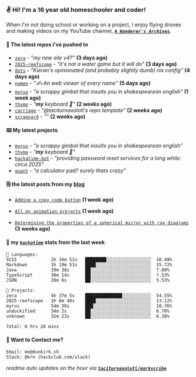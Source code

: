 ### ✌️ Hi! I'm a 16 year old homeschooler and coder!

When I'm not doing school or working on a project, I enjoy flying drones and making videos on my YouTube channel, [**_`A Wanderer's Archives`_**](https://youtube.com/@wanderer.archives).

#### 👷 The latest repos i've pushed to

- [`zera`](https://github.com/taciturnaxolotl/zera) - _"my new site v4?"_ **(3 days ago)**
- [`2025-reefscape`](https://github.com/df1317/2025-reefscape) - _"it's not a water game but it will do"_ **(3 days ago)**
- [`dots`](https://github.com/taciturnaxolotl/dots) - _"Kieran's opinionated (and probably slightly dumb) nix config"_ **(4 days ago)**
- [`nomen`](https://github.com/aramshiva/nomen) - _"✍️ An web viewer of every name"_ **(5 days ago)**
- [`myrus`](https://github.com/taciturnaxolotl/myrus) - _"a scrappy gimbal that insults you in shakespearean english"_ **(1 week ago)**
- [`thyme`](https://github.com/taciturnaxolotl/thyme) - _"**my** keyboard 🫶"_ **(2 weeks ago)**
- [`carriage`](https://github.com/taciturnaxolotl/carriage) - _"@taciturnaxolotl's repo template"_ **(2 weeks ago)**
- [`scrapyard`](https://github.com/hackclub/scrapyard) - _""_ **(2 weeks ago)**

#### ⌨️ My latest projects

- [`myrus`](https://github.com/taciturnaxolotl/myrus) - _"a scrappy gimbal that insults you in shakespearean english"_
- [`thyme`](https://github.com/taciturnaxolotl/thyme) - _"**my** keyboard 🫶"_
- [`hackatime-bot`](https://github.com/taciturnaxolotl/hackatime-bot) - _"providing password reset services for a long while: circa 2025"_
- [`quant`](https://github.com/taciturnaxolotl/quant) - _"a calculator pad? surely thats crazy"_

#### 🗒️ the latest posts from my [blog](https://dunkirk.sh)

- [`Adding a copy code button`](https://dunkirk.sh/blog/adding-a-copy-button/) **(1 week ago)**

- [`All my animation projects`](https://dunkirk.sh/blog/my-animations/) **(1 week ago)**

- [`Determining the properties of a spherical mirror with ray diagrams`](https://dunkirk.sh/blog/spherical-ray-diagrams/) **(3 weeks ago)**



#### 📡 my [_`hackatime`_](https://waka.hackclub.com) stats from the last week

```text
💾 Languages:
SCSS             2h 34m 51s   ████████░░░░░░░░░░░░░░░░░  30.49%
Markdown         1h 19m 51s   ████░░░░░░░░░░░░░░░░░░░░░  15.72%
Java             39m 38s      ██░░░░░░░░░░░░░░░░░░░░░░░  7.80%
TypeScript       38m 14s      ██░░░░░░░░░░░░░░░░░░░░░░░  7.53%
JSON             28m 6s       ██░░░░░░░░░░░░░░░░░░░░░░░  5.53%

💼 Projects:
zera             4h 37m 5s    ██████████████░░░░░░░░░░░  54.55%
2025-reefscape   1h 6m 40s    ████░░░░░░░░░░░░░░░░░░░░░  13.12%
myrus            54m 38s      ███░░░░░░░░░░░░░░░░░░░░░░  10.76%
unduckified      34m 2s       ██░░░░░░░░░░░░░░░░░░░░░░░  6.70%
unknown          32m 23s      ██░░░░░░░░░░░░░░░░░░░░░░░  6.38%

Total: 8 hrs 28 mins
```

#### 📮 Want to Contact me?

```text
Email: me@dunkirk.sh
Slack: @krn (hackclub.com/slack)
```

_readme auto updates on the hour via [**`taciturnaxolotl/markscribe`**](https://github.com/taciturnaxolotl/markscribe)_
